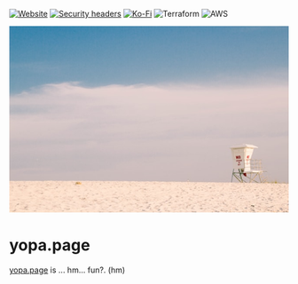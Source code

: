 [![Website][website-shield]][website-url]
[![Security headers][security-headers-shield]][security-headers-url]
[![Ko-Fi][kofi-shield]][kofi-url]
![Terraform][terraform-shield]
![AWS][aws-shield]

![yopa.page banner][banner]

# yopa.page

[yopa.page][website-url] is ... hm... fun?. (hm)

<!-- MARKDOWN LINKS & IMAGES -->

[website-shield]: https://img.shields.io/website?style=for-the-badge&url=https%3A%2F%2Fyopa.page
[website-url]: https://yopa.page
[security-headers-shield]: https://img.shields.io/security-headers?style=for-the-badge&url=https%3A%2F%2Fyopa.page
[security-headers-url]: https://securityheaders.com/?q=yopa.page&followRedirects=on
[kofi-shield]: https://img.shields.io/badge/Ko--fi-F16061?style=for-the-badge&logo=ko-fi&logoColor=white
[kofi-url]: https://ko-fi.com/M4M37J0TV
[terraform-shield]: https://img.shields.io/badge/terraform-%235835CC.svg?style=for-the-badge&logo=terraform&logoColor=white
[aws-shield]: https://img.shields.io/badge/AWS-%23FF9900.svg?style=for-the-badge&logo=amazon-aws&logoColor=white
[banner]: static/images/hZL49G.png
